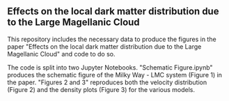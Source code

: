 ## Effects on the local dark matter distribution due to the Large Magellanic Cloud

This repository includes the necessary data to produce the figures in the paper "Effects on the local dark matter distribution due to the Large Magellanic Cloud" 
and code to do so. 

The code is split into two Jupyter Notebooks. "Schematic Figure.ipynb" produces the schematic figure of the Milky Way - LMC system (Figure 1) in the paper. "Figures 2 and 3" reproduces both the velocity distribution (Figure 2) and the density plots (Figure 3) for the various models. 
